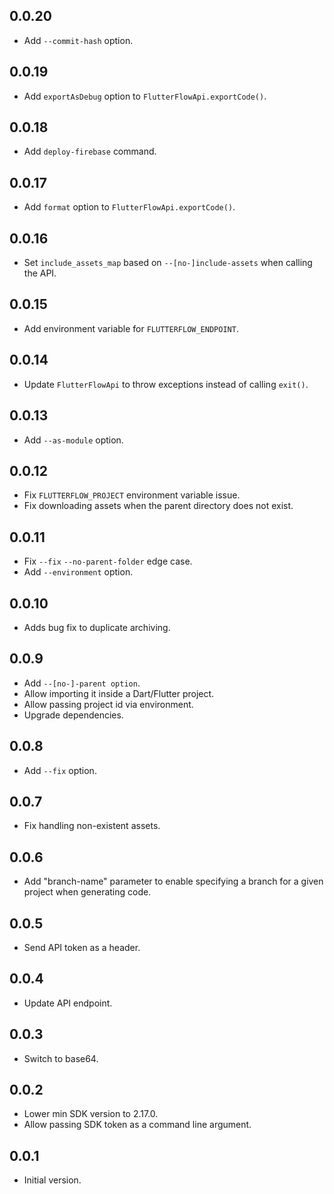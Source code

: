 ## 0.0.20

- Add `--commit-hash` option.

## 0.0.19

- Add `exportAsDebug` option to `FlutterFlowApi.exportCode()`.

## 0.0.18

- Add `deploy-firebase` command.

## 0.0.17

- Add `format` option to `FlutterFlowApi.exportCode()`.

## 0.0.16
- Set `include_assets_map` based on `--[no-]include-assets` when calling the API.

## 0.0.15

- Add environment variable for `FLUTTERFLOW_ENDPOINT`.

## 0.0.14

- Update `FlutterFlowApi` to throw exceptions instead of calling `exit()`.

## 0.0.13

- Add `--as-module` option.

## 0.0.12

- Fix `FLUTTERFLOW_PROJECT` environment variable issue.
- Fix downloading assets when the parent directory does not exist.

## 0.0.11

- Fix `--fix` `--no-parent-folder` edge case.
- Add `--environment` option.

## 0.0.10

- Adds bug fix to duplicate archiving.

## 0.0.9

- Add `--[no-]-parent option`.
- Allow importing it inside a Dart/Flutter project.
- Allow passing project id via environment.
- Upgrade dependencies.

## 0.0.8

- Add `--fix` option.

## 0.0.7

- Fix handling non-existent assets.

## 0.0.6

- Add "branch-name" parameter to enable specifying a branch for a given project when generating code.

## 0.0.5

- Send API token as a header.

## 0.0.4

- Update API endpoint.

## 0.0.3

- Switch to base64.

## 0.0.2

- Lower min SDK version to 2.17.0.
- Allow passing SDK token as a command line argument.

## 0.0.1

- Initial version.
